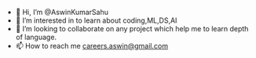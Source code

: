 - 👋 Hi, I’m @AswinKumarSahu
- 👀 I’m interested in to learn about coding,ML,DS,AI
- 💞️ I’m looking to collaborate on any project which help me to learn depth of language.
- 📫 How to reach me careers.aswin@gmail.com

<!---
AswinKumarSahu/AswinKumarSahu is a ✨ special ✨ repository because its `README.md` (this file) appears on your GitHub profile.
You can click the Preview link to take a look at your changes.
--->
